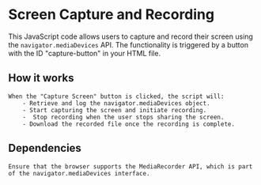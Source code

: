 # Screen Capture and Recording

This JavaScript code allows users to capture and record their screen using the `navigator.mediaDevices` API. The functionality is triggered by a button with the ID "capture-button" in your HTML file.

## How it works


    When the "Capture Screen" button is clicked, the script will:
        - Retrieve and log the navigator.mediaDevices object.
        - Start capturing the screen and initiate recording.
        -  Stop recording when the user stops sharing the screen.
        - Download the recorded file once the recording is complete.

## Dependencies

    Ensure that the browser supports the MediaRecorder API, which is part of the navigator.mediaDevices interface.

    
